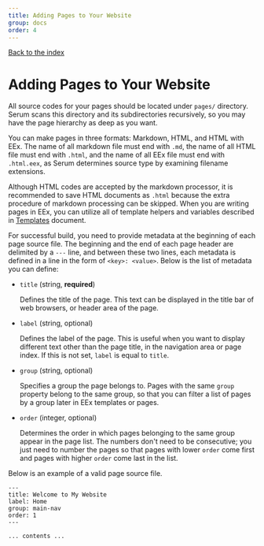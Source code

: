 ```yaml
---
title: Adding Pages to Your Website
group: docs
order: 4
---
```


[Back to the index](%page:docs/index)

# Adding Pages to Your Website

All source codes for your pages should be located under `pages/` directory.
Serum scans this directory and its subdirectories recursively, so you may have
the page hierarchy as deep as you want.

You can make pages in three formats: Markdown, HTML, and HTML with EEx. The name
of all markdown file must end with `.md`, the name of all HTML file must end
with `.html`, and the name of all EEx file must end with `.html.eex`, as Serum
determines source type by examining filename extensions.

Although HTML codes are accepted by the markdown processor, it is recommended
to save HTML documents as `.html` because the extra procedure of markdown
processing can be skipped. When you are writing pages in EEx, you can utilize
all of template helpers and variables described in
[Templates](%page:docs/templates) document.

For successful build, you need to provide metadata at the beginning of each
page source file. The beginning and the end of each page header are delimited
by a `---` line, and between these two lines, each metadata is defined in a line
in the form of `<key>: <value>`. Below is the list of metadata you can define:

* `title` (string, **required**)

    Defines the title of the page. This text can be displayed in the title bar
    of web browsers, or header area of the page.

* `label` (string, optional)

    Defines the label of the page. This is useful when you want to display
    different text other than the page title, in the navigation area or page
    index. If this is not set, `label` is equal to `title`.

* `group` (string, optional)

    Specifies a group the page belongs to. Pages with the same `group` property
    belong to the same group, so that you can filter a list of pages by a group
    later in EEx templates or pages.

* `order` (integer, optional)

    Determines the order in which pages belonging to the same group appear in
    the page list. The numbers don't need to be consecutive; you just need to
    number the pages so that pages with lower `order` come first and pages with
    higher `order` come last in the list.

Below is an example of a valid page source file.

```
---
title: Welcome to My Website
label: Home
group: main-nav
order: 1
---

... contents ...
```
